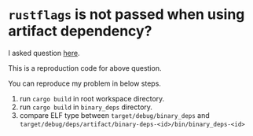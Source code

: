 # `rustflags` is not passed when using artifact dependency?

I asked question [here]().

This is a reproduction code for above question.

You can reproduce my problem in below steps.

1. run `cargo build` in root workspace directory.
2. run `cargo build` in `binary_deps` directory.
3. compare ELF type between `target/debug/binary_deps` and `target/debug/deps/artifact/binary-deps-<id>/bin/binary_deps-<id>`